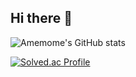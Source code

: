 ## Hi there 👋

![Amemome's GitHub stats](https://github-readme-stats.vercel.app/api?username=Amemome&show_icons=true&theme=tokyonight) 

[![Solved.ac Profile](http://mazassumnida.wtf/api/generate_badge?boj=lpchaze)](https://solved.ac/lpchaze)
<!--
**Amemome/Amemome** is a ✨ _special_ ✨ repository because its `README.md` (this file) appears on your GitHub profile.

Here are some ideas to get you started:

- 🔭 I’m currently working on ...
- 🌱 I’m currently learning ...
- 👯 I’m looking to collaborate on ...
- 🤔 I’m looking for help with ...
- 💬 Ask me about ...
- 📫 How to reach me: ...
- 😄 Pronouns: ...
- ⚡ Fun fact: ...
-->

